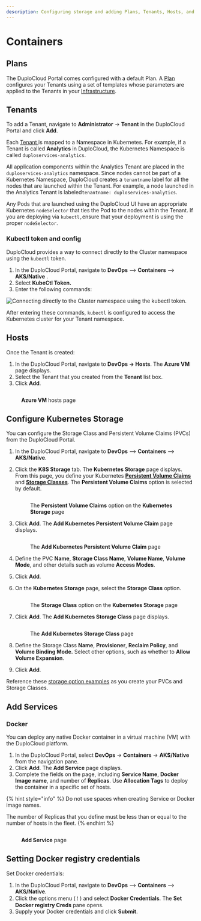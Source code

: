 ```yaml
---
description: Configuring storage and adding Plans, Tenants, Hosts, and Services with AKS
---
```


# Containers

## Plans <a href="#2-toc-title" id="2-toc-title"></a>

The DuploCloud Portal comes configured with a default Plan. A [Plan](../../../getting-started/application-focussed-interface/plan.md) configures your Tenants using a set of templates whose parameters are applied to the Tenants in your [Infrastructure](../infrastructure.md).

## Tenants <a href="#2-toc-title" id="2-toc-title"></a>

To add a Tenant, navigate to **Administrator** -> **Tenant** in the DuploCloud Portal and click **Add**.

Each [Tenant ](../tenants.md)is mapped to a Namespace in Kubernetes. For example, if a Tenant is called **Analytics** in DuploCloud, the Kubernetes Namespace is called `duploservices-analytics`.&#x20;

All application components within the Analytics Tenant are placed in the `duploservices-analytics` namespace. Since nodes cannot be part of a Kubernetes Namespace, DuploCloud creates a `tenantname` label for all the nodes that are launched within the Tenant. For example, a node launched in the Analytics Tenant is labeled`tenantname: duploservices-analytics`.&#x20;

Any Pods that are launched using the DuploCloud UI have an appropriate Kubernetes `nodeSelector` that ties the Pod to the nodes within the Tenant. If you are deploying via `kubectl,`ensure that your deployment is using the proper `nodeSelector`.

### Kubectl token and config

DuploCloud provides a way to connect directly to the Cluster namespace using the `kubectl` token.&#x20;

1. In the DuploCloud Portal, navigate to **DevOps** --> **Containers** --> **AKS/Native** .
2. Select **KubeCtl Token.**
3. Enter the following commands:

![Connecting directly to the Cluster namespace using the kubectl token. ](<../../../.gitbook/assets/image (1) (3).png>)

After entering these commands,  `kubectl` is configured to access the Kubernetes cluster for your Tenant namespace.

## Hosts <a href="#3-toc-title" id="3-toc-title"></a>

Once the Tenant is created:

1. In the DuploCloud Portal, navigate to **DevOps -> Hosts**. The **Azure VM** page displays.&#x20;
2. Select the Tenant that you created from the **Tenant** list box.&#x20;
3. Click **Add**.

<figure><img src="../../../.gitbook/assets/Azure_Hosts (1).png" alt=""><figcaption><p><strong>Azure VM</strong> hosts page</p></figcaption></figure>

## Configure Kubernetes Storage

You can configure the Storage Class and Persistent Volume Claims (PVCs) from the DuploCloud Portal.&#x20;

1. In the DuploCloud Portal, navigate to **DevOps** --> **Containers** --> **AKS/Native**.
2.  Click the **K8S Storage** tab. The **Kubernetes Storage** page displays. From this page, you define your Kubernetes [**Persistent Volume Claims**](https://kubernetes.io/docs/concepts/storage/persistent-volumes/) and [**Storage Classes**](https://kubernetes.io/docs/concepts/storage/storage-classes/). The **Persistent Volume Claims** option is selected by default.

    <figure><img src="../../../.gitbook/assets/Azure_PVC (1).png" alt=""><figcaption><p>The <strong>Persistent Volume Claims</strong> option on the <strong>Kubernetes Storage</strong> page</p></figcaption></figure>
3.  Click **Add**. The **Add Kubernetes Persistent Volume Claim** page displays.

    <figure><img src="../../../.gitbook/assets/Azure_PVC_Add.png" alt=""><figcaption><p>The <strong>Add Kubernetes Persistent Volume Claim</strong> page</p></figcaption></figure>
4. Define the PVC **Name**, **Storage Class Name**, **Volume Name**, **Volume Mode**, and other details such as volume **Access Modes**.
5. Click **Add**.
6.  On the **Kubernetes Storage** page, select the **Storage Class** option.&#x20;

    <figure><img src="../../../.gitbook/assets/Azure_Storage_Class.png" alt=""><figcaption><p>The <strong>Storage Class</strong> option on the <strong>Kubernetes Storage</strong> page</p></figcaption></figure>
7.  Click **Add**. The **Add Kubernetes Storage Class** page displays.

    <figure><img src="../../../.gitbook/assets/Azure_Storage_Class_Add.png" alt=""><figcaption><p>The <strong>Add Kubernetes Storage Class</strong> page</p></figcaption></figure>
8. Define the Storage Class **Name**, **Provisioner**, **Reclaim Policy**, and **Volume Binding Mode.** Select other options, such as whether to **Allow Volume Expansion**.
9. Click **Add**.

Reference these [storage option examples](storage-options.md) as you create your PVCs and Storage Classes.

## Add Services

### Docker <a href="#0-toc-title" id="0-toc-title"></a>

You can deploy any native Docker container in a virtual machine (VM) with the DuploCloud platform.&#x20;

1. In the DuploCloud Portal, select **DevOps** -> **Containers** -> **AKS/Native** from the navigation pane.&#x20;
2. Click **Add**. The **Add Service** page displays.
3. Complete the fields on the page, including **Service Name**, **Docker Image** **name**, and number of **Replicas**. Use **Allocation Tags** to deploy the container in a specific set of hosts.&#x20;

{% hint style="info" %}
Do not use spaces when creating Service or Docker image names.

The number of Replicas that you define must be less than or equal to the number of hosts in the fleet.
{% endhint %}

<figure><img src="../../../.gitbook/assets/Azure_Add_Service.png" alt=""><figcaption><p><strong>Add Service</strong> page</p></figcaption></figure>

## Setting Docker registry credentials <a href="#4-toc-title" id="4-toc-title"></a>

Set Docker credentials:

1. In the DuploCloud Portal, navigate to **DevOps** --> **Containers** --> **AKS/Native**.
2. Click the options menu ( ⁞ ) and select **Docker Credentials**. The **Set Docker registry Creds** pane opens.
3. Supply your Docker credentials and click **Submit**.
